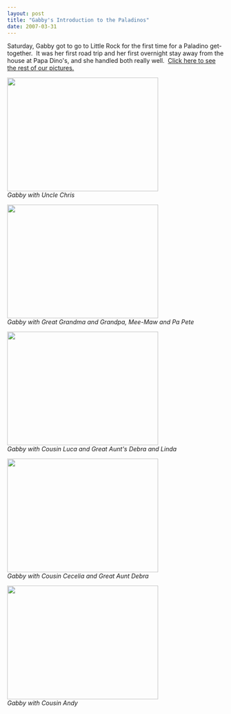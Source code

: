 ```yaml
---
layout: post
title: "Gabby's Introduction to the Paladinos"
date: 2007-03-31
---
```


<p>Saturday, Gabby got to go to Little Rock for the first time for a Paladino get-together.  It was her first road trip and her first overnight stay away from the house at Papa Dino's, and she handled both really well.  <a href="http://www.kodakgallery.com/I.jsp?c=rtu9u7e.4u10b8ra&x=0&y=-ibh3j" target="_blank">Click here to see the rest of our pictures.</a></p>
<p><img height="263" alt="" src="http://www.thepaladinos.com/Portals/thepaladinos/Blog/Files/1/18/P1000442%20(Custom).JPG" width="350"/><br/>
<em>Gabby with Uncle Chris</em></p>
<p><img height="263" alt="" src="http://www.thepaladinos.com/Portals/thepaladinos/Blog/Files/1/18/P1000420%20(Custom).JPG" width="350"/><br/>
<em>Gabby with Great Grandma and Grandpa, Mee-Maw and Pa Pete</em></p>
<p><img height="263" alt="" src="http://www.thepaladinos.com/Portals/thepaladinos/Blog/Files/1/18/P1000401%20(Custom).JPG" width="350"/><br/>
<em>Gabby with Cousin Luca and Great Aunt's Debra and Linda</em></p>
<p><img height="263" alt="" src="http://www.thepaladinos.com/Portals/thepaladinos/Blog/Files/1/18/P1000408%20(Custom).JPG" width="350"/><br/>
<em>Gabby with Cousin Cecelia and Great Aunt Debra</em></p>
<p><img height="263" alt="" src="http://www.thepaladinos.com/Portals/thepaladinos/Blog/Files/1/18/P1000395 (Custom).JPG " width="350"/><br/>
<em>Gabby with Cousin Andy</em></p>
